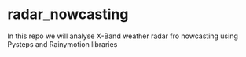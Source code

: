# radar_nowcasting
In this repo we will analyse X-Band weather radar fro nowcasting using Pysteps and Rainymotion libraries
